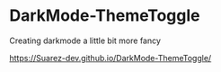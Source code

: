 # DarkMode-ThemeToggle
Creating darkmode a little bit more fancy

https://Suarez-dev.github.io/DarkMode-ThemeToggle/
